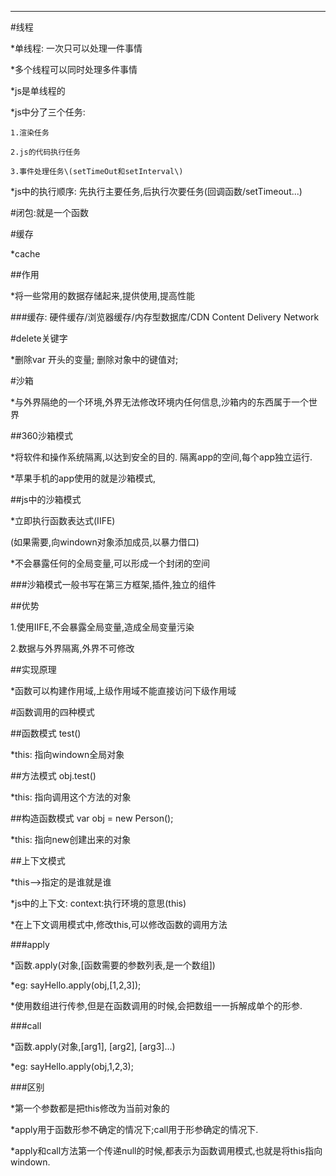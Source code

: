 ---

\#线程

\*单线程: 一次只可以处理一件事情

\*多个线程可以同时处理多件事情

\*js是单线程的

\*js中分了三个任务:

```
1.渲染任务

2.js的代码执行任务

3.事件处理任务\(setTimeOut和setInterval\)
```

\*js中的执行顺序: 先执行主要任务,后执行次要任务\(回调函数\/setTimeout...\)

\#闭包:就是一个函数

\#缓存

\*cache

\#\#作用

\*将一些常用的数据存储起来,提供使用,提高性能

\#\#\#缓存: 硬件缓存\/浏览器缓存\/内存型数据库\/CDN  Content Delivery Network

\#delete关键字

\*删除var 开头的变量; 删除对象中的键值对;

\#沙箱

\*与外界隔绝的一个环境,外界无法修改环境内任何信息,沙箱内的东西属于一个世界

\#\#360沙箱模式

\*将软件和操作系统隔离,以达到安全的目的. 隔离app的空间,每个app独立运行.

\*苹果手机的app使用的就是沙箱模式,

\#\#js中的沙箱模式

\*立即执行函数表达式\(IIFE\)

\(如果需要,向windown对象添加成员,以暴力借口\)

\*不会暴露任何的全局变量,可以形成一个封闭的空间

\#\#\#沙箱模式一般书写在第三方框架,插件,独立的组件

\#\#优势

1.使用IIFE,不会暴露全局变量,造成全局变量污染

2.数据与外界隔离,外界不可修改

\#\#实现原理

\*函数可以构建作用域,上级作用域不能直接访问下级作用域

\#函数调用的四种模式

\#\#函数模式  test\(\)

\*this: 指向windown全局对象

\#\#方法模式  obj.test\(\)

\*this: 指向调用这个方法的对象

\#\#构造函数模式  var obj = new Person\(\);

\*this: 指向new创建出来的对象

\#\#上下文模式

\*this--&gt;指定的是谁就是谁

\*js中的上下文: context:执行环境的意思\(this\)

\*在上下文调用模式中,修改this,可以修改函数的调用方法

\#\#\#apply

\*函数.apply\(对象,\[函数需要的参数列表,是一个数组\]\)

\*eg: sayHello.apply\(obj,\[1,2,3\]\);

\*使用数组进行传参,但是在函数调用的时候,会把数组一一拆解成单个的形参.

\#\#\#call

\*函数.apply\(对象,\[arg1\], \[arg2\],  \[arg3\]...\)

\*eg: sayHello.apply\(obj,1,2,3\);

\#\#\#区别

\*第一个参数都是把this修改为当前对象的

\*apply用于函数形参不确定的情况下;call用于形参确定的情况下.

\*apply和call方法第一个传递null的时候,都表示为函数调用模式,也就是将this指向windown.

